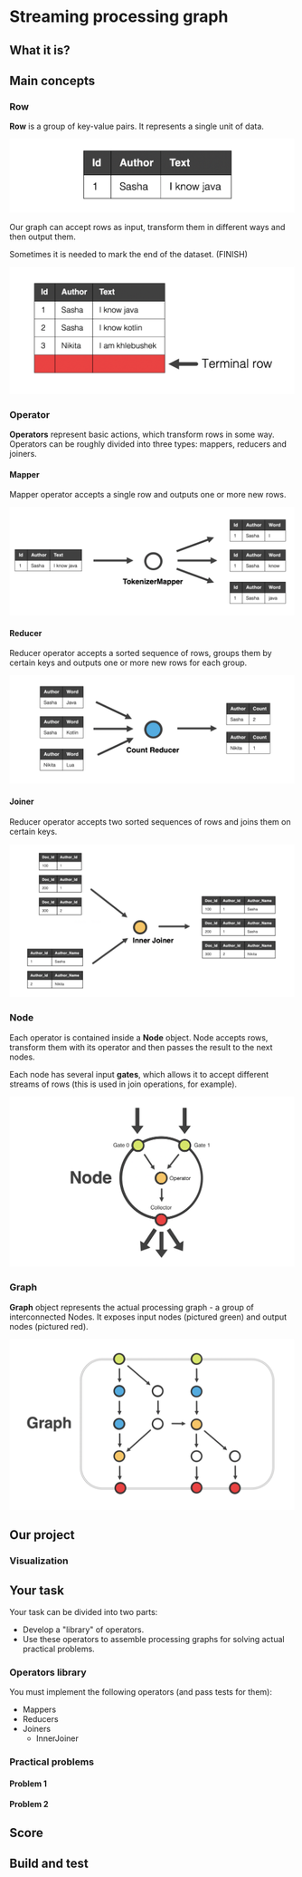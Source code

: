 # Streaming processing graph

## What it is?

## Main concepts

### Row

**Row** is a group of key-value pairs. It represents a single unit of data.  

![Row](pics/row.png)

Our graph can accept rows as input, transform them in different ways and then output them.  

Sometimes it is needed to mark the end of the dataset. (FINISH) 

![Terminal Row](pics/terminal_row.png)

### Operator

**Operators** represent basic actions, which transform rows in some way. Operators can be roughly divided into three types: mappers, reducers and joiners.  

#### Mapper

Mapper operator accepts a single row and outputs one or more new rows. 

![Mapper](pics/mapper.png)

#### Reducer

Reducer operator accepts a sorted sequence of rows, groups them by certain keys and outputs one or more new rows for each group.

![Reducer](pics/reducer.png)

#### Joiner

Reducer operator accepts two sorted sequences of rows and joins them on certain keys.

![Joiner](pics/joiner.png)

### Node

Each operator is contained inside a **Node** object. Node accepts rows, transform them with its operator and then passes the result to the next nodes.

Each node has several input **gates**, which allows it to accept different streams of rows (this is used in join operations, for example).  
   
![Node](pics/node.png)

### Graph

**Graph** object represents the actual processing graph - a group of interconnected Nodes. It exposes input nodes (pictured green) and output nodes (pictured red).
 
![Graph](pics/graph.png)

## Our project

### Visualization

## Your task

Your task can be divided into two parts:
* Develop a "library" of operators.
* Use these operators to assemble processing graphs for solving actual practical problems.

### Operators library

You must implement the following operators (and pass tests for them):
* Mappers
* Reducers
* Joiners
    - InnerJoiner
    
### Practical problems

#### Problem 1
#### Problem 2

## Score

## Build and test
 